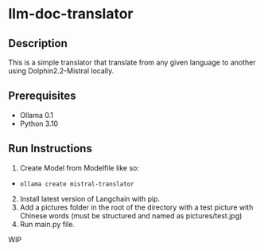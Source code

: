# llm-doc-translator

## Description
This is a simple translator that translate from any given language to another using Dolphin2.2-Mistral locally.

## Prerequisites
* Ollama 0.1
* Python 3.10

## Run Instructions
1. Create Model from Modelfile like so:
* `ollama create mistral-translator`
2. Install latest version of Langchain with pip.
3. Add a pictures folder in the root of the directory with a test picture with Chinese words (must be structured and named as pictures/test.jpg)
3. Run main.py file.

WIP